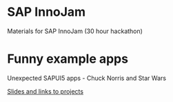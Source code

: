 # SAP InnoJam
Materials for SAP InnoJam (30 hour hackathon)

# Funny example apps
Unexpected SAPUI5 apps - Chuck Norris and Star Wars

[Slides and links to projects](https://ui5con2016slides-d062712trial.dispatcher.hanatrial.ondemand.com/slides/index.html?hc_reset#/)
